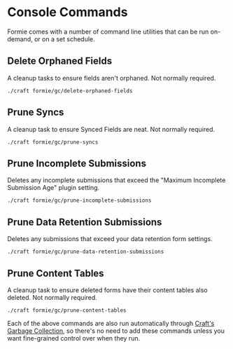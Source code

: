 # Console Commands
Formie comes with a number of command line utilities that can be run on-demand, or on a set schedule.

## Delete Orphaned Fields
A cleanup tasks to ensure fields aren't orphaned. Not normally required.

```
./craft formie/gc/delete-orphaned-fields
```

## Prune Syncs
A cleanup task to ensure Synced Fields are neat. Not normally required.

```
./craft formie/gc/prune-syncs
```

## Prune Incomplete Submissions
Deletes any incomplete submissions that exceed the "Maximum Incomplete Submission Age" plugin setting.

```
./craft formie/gc/prune-incomplete-submissions
```

## Prune Data Retention Submissions
Deletes any submissions that exceed your data retention form settings.

```
./craft formie/gc/prune-data-retention-submissions
```

## Prune Content Tables
A cleanup task to ensure deleted forms have their content tables also deleted. Not normally required.

```
./craft formie/gc/prune-content-tables
```

Each of the above commands are also run automatically through [Craft's Garbage Collection](https://craftcms.com/docs/3.x/gc.html), so there's no need to add these commands unless you want fine-grained control over when they run.
